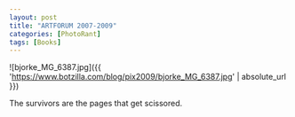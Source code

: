```yaml
---
layout: post
title: "ARTFORUM 2007-2009"
categories: [PhotoRant]
tags: [Books]
---
```



![bjorke_MG_6387.jpg]({{ 'https://www.botzilla.com/blog/pix2009/bjorke_MG_6387.jpg' | absolute_url }})


The survivors are the pages that get scissored.
